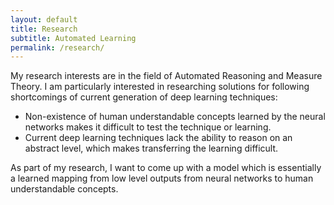 ```yaml
---
layout: default
title: Research
subtitle: Automated Learning
permalink: /research/
---
```

<div id="research-description" class="row">
  <div class="col-md-12"> 
      My research interests are in the field of Automated Reasoning and Measure Theory.
    I am particularly interested in researching solutions for following shortcomings of current generation of deep learning techniques:
  <ul>
    <li>Non-existence of human understandable concepts learned by the neural networks makes it difficult to test the technique or learning. </li>  
    <li>Current deep learning techniques lack the ability to reason on an abstract level,  which makes transferring the learning difficult. </li>
  </ul>
As part of my research,  I want to come up with a model which is essentially a learned mapping from low level outputs from  neural  networks  to  human  understandable  concepts.
  </div>
</div>